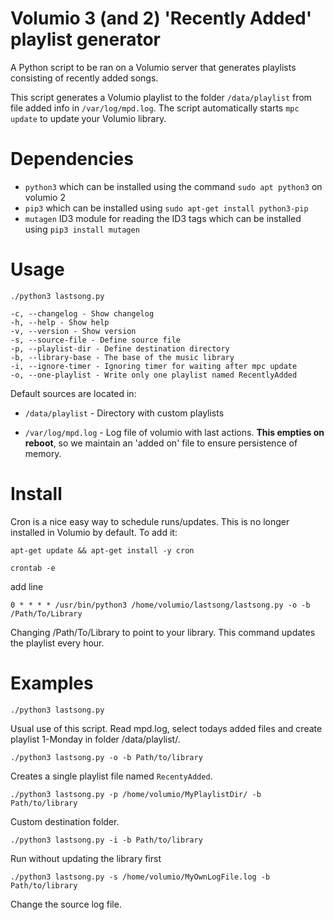 # Volumio 3 (and 2) 'Recently Added' playlist generator

A Python script to be ran on a Volumio server that generates playlists consisting of recently added songs. 

This script generates a Volumio playlist to the folder `/data/playlist` from file added info in `/var/log/mpd.log`. The script automatically starts `mpc update` to update your Volumio library. 

# Dependencies

* `python3` which can be installed using the command `sudo apt python3` on volumio 2
* `pip3` which can be installed using `sudo apt-get install python3-pip`
* `mutagen` ID3 module for reading the ID3 tags which can be installed using `pip3 install mutagen`

# Usage

`./python3 lastsong.py`
```
-c, --changelog - Show changelog 
-h, --help - Show help 
-v, --version - Show version 
-s, --source-file - Define source file 
-p, --playlist-dir - Define destination directory 
-b, --library-base - The base of the music library
-i, --ignore-timer - Ignoring timer for waiting after mpc update 
-o, --one-playlist - Write only one playlist named RecentlyAdded 
```
Default sources are located in: 

* `/data/playlist` - Directory with custom playlists

* `/var/log/mpd.log` - Log file of volumio with last actions. **This empties on reboot**, so we maintain an 'added on' file to ensure persistence of memory. 

# Install

Cron is a nice easy way to schedule runs/updates. This is no longer installed in Volumio by default. To add it:

`apt-get update && apt-get install -y cron`

`crontab -e`

add line

`0 * * * * /usr/bin/python3 /home/volumio/lastsong/lastsong.py -o -b /Path/To/Library`

Changing /Path/To/Library to point to your library. This command updates the playlist every hour.

# Examples

`./python3 lastsong.py`

Usual use of this script. Read mpd.log, select todays added files and create playlist 1-Monday in folder /data/playlist/. 

`./python3 lastsong.py -o -b Path/to/library`

Creates a single playlist file named `RecentyAdded`. 

`./python3 lastsong.py -p /home/volumio/MyPlaylistDir/ -b Path/to/library`

Custom destination folder. 

`./python3 lastsong.py -i -b Path/to/library`

Run without updating the library first

`./python3 lastsong.py -s /home/volumio/MyOwnLogFile.log -b Path/to/library`

Change the source log file. 
